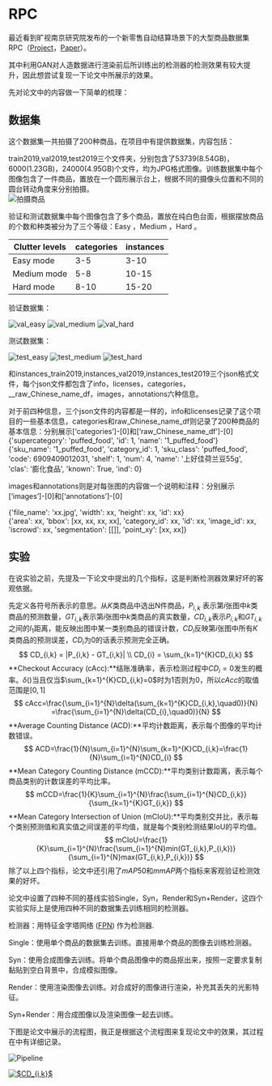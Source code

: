 # RPC

最近看到旷视南京研究院发布的一个新零售自动结算场景下的大型商品数据集RPC（[Project](<https://rpc-dataset.github.io/>)，[Paper](<https://arxiv.org/abs/1901.07249>)）。

其中利用GAN对人造数据进行渲染前后所训练出的检测器的检测效果有较大提升，因此想尝试复现一下论文中所展示的效果。

先对论文中的内容做一下简单的梳理：

## 数据集

这个数据集一共拍摄了200种商品，在项目中有提供数据集，内容包括：

train2019,val2019,test2019三个文件夹，分别包含了53739(8.54GB)，6000(1.23GB)，24000(4.95GB)个文件，均为JPG格式图像。训练数据集中每个图像包含了一件商品，置放在一个圆形展示台上，根据不同的摄像头位置和不同的圆台转动角度来分别拍摄。  
![拍摄商品](<https://github.com/tongyuhome/rpc/raw/master/show_images/take_pic.png>)

验证和测试数据集中每个图像包含了多个商品，置放在纯白色台面，根据摆放商品的个数和种类被分为了三个等级：Easy ，Medium ，Hard 。

| Clutter levels | categories | instances |
| -------------- | ---------- | --------- |
| Easy mode      | 3-5        | 3-10      |
| Medium mode    | 5-8        | 10-15     |
| Hard mode      | 8-10       | 15-20     |

验证数据集：

![val_easy](<https://github.com/tongyuhome/rpc/raw/master/show_images/val_1999.jpg>) ![val_medium](<https://github.com/tongyuhome/rpc/raw/master/show_images/val_4000.jpg>) ![val_hard](<https://github.com/tongyuhome/rpc/raw/master/show_images/val_6000.jpg>)

测试数据集：

![test_easy](<https://github.com/tongyuhome/rpc/raw/master/show_images/test_8000.jpg>) ![test_medium](<https://github.com/tongyuhome/rpc/raw/master/show_images/test_16000.jpg>) ![test_hard](<https://github.com/tongyuhome/rpc/raw/master/show_images/test_24000.jpg>)

和instances_train2019,instances_val2019,instances_test2019三个json格式文件，每个json文件都包含了info，licenses，categories，__raw_Chinese_name_df，images，annotations六种信息。

对于前四种信息，三个json文件的内容都是一样的，info和licenses记录了这个项目的一些基本信息，categories和raw_Chinese_name_df则记录了200种商品的基本信息：分别展示[‘categories’]-[0]和[‘raw_Chinese_name_df’]-[0]
{'supercategory': 'puffed_food', 'id': 1, 'name': '1_puffed_food'}  
{'sku_name': '1_puffed_food', 'category_id': 1, 'sku_class': 'puffed_food', 'code': 6909409012031, 'shelf': 1, 'num': 4, 'name': '上好佳荷兰豆55g', 'clas': '膨化食品', 'known': True, 'ind': 0}

images和annotations则是对每张图的内容做一个说明和注释：分别展示[‘images’]-[0]和[‘annotations’]-[0]

{'file_name': 'xx.jpg', 'width': xx, 'height': xx, 'id': xx}  
{'area': xx, 'bbox': [xx, xx, xx, xx], 'category_id': xx, 'id': xx, 'image_id': xx, 'iscrowd': xx, 'segmentation': [[]], 'point_xy': [xx, xx]}

## 实验

在说实验之前，先提及一下论文中提出的几个指标，这是判断检测器效果好坏的客观依据。

先定义各符号所表示的意思。从$K$类商品中选出N件商品，$P_{i,k}$ 表示第$i$张图中$k$类商品的预测数量，$GT_{i,k}$表示第$i$张图中$k$类商品的真实数量，$CD_{i,k}$表示$P_{i,k}$和$GT_{i,k}$之间的$l_{1}$距离，能反映出图中某一类别商品的错误计数，$CD_{i}$反映第$i$张图中所有$K$类商品的预测误差，$CD_{i}$为0的话表示预测完全正确。
$$
CD_{i,k} = |P_{i,k} - GT_{i,k}| \\
CD_{i} = \sum_{k=1}^{K}CD_{i,k}
$$
**Checkout Accuracy (cAcc):**结账准确率，表示检测过程中$CD_{i} = 0$发生的概率。$\delta()$当且仅当$\sum_{k=1}^{K}CD_{i,k}=0$时为$1$否则为$0$，所以$cAcc$的取值范围是$[0,1]$
$$
cAcc=\frac{\sum_{i=1}^{N}\delta(\sum_{k=1}^{K}CD_{i,k},\quad0)}{N}
=\frac{\sum_{i=1}^{N}\delta(CD_{i},\quad0)}{N}
$$
**Average Counting Distance (ACD):**平均计数距离，表示每个图像的平均计数错误。
$$
ACD=\frac{1}{N}\sum_{i=1}^{N}\sum_{k=1}^{K}CD_{i,k}=\frac{1}{N}\sum_{i=1}^{N}CD_{i}
$$
**Mean Category Counting Distance (mCCD):**平均类别计数距离，表示每个商品类别的计数误差的平均比率。
$$
mCCD=\frac{1}{K}\sum_{i=1}^{N}\frac{\sum_{i=1}^{N}CD_{i,k}}{\sum_{k=1}^{K}GT_{i,k}}
$$
**Mean Category Intersection of Union (mCIoU):**平均类别交并比，表示每个类别预测值和真实值之间误差的平均值，就是每个类别检测结果IoU的平均值。
$$
mCIoU=\frac{1}{K}\sum_{i=1}^{N}\frac{\sum_{i=1}^{N}min(GT_{i,k},P_{i,k})}{\sum_{i=1}^{N}max(GT_{i,k},P_{i,k})}
$$
除了以上四个指标，论文中还引用了$mAP50$和$mmAP$两个指标来客观验证检测效果的好坏。

论文中设置了四种不同的基线实验Single，Syn，Render和Syn+Render，这四个实验实际上是使用四种不同的数据集去训练相同的检测器。

检测器：用特征金字塔网络 ([FPN](https://arxiv.org/abs/1612.03144)) 作为检测器.

Single：使用单个商品的数据集去训练。直接用单个商品的图像去训练检测器。

Syn：使用合成图像去训练。将单个商品图像中的商品抠出来，按照一定要求复制黏贴到空白背景中，合成模拟图像。

Render：使用渲染图像去训练。对合成好的图像进行渲染，补充其丢失的光影特征。

Syn+Render：用合成图像以及渲染图像一起去训练。

下图是论文中展示的流程图，我正是根据这个流程图来复现论文中的效果，其过程在中有详细记录。

![Pipeline](<https://github.com/tongyuhome/rpc/raw/master/show_images/Pipeline.png>)


<a href="https://www.codecogs.com/eqnedit.php?latex=$CD_{i,k}$" target="_blank"><img src="https://latex.codecogs.com/gif.latex?$CD_{i,k}$" title="$CD_{i,k}$" /></a>

